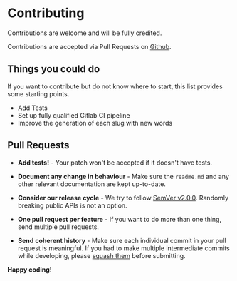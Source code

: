 # Contributing

Contributions are welcome and will be fully credited.

Contributions are accepted via Pull Requests on [Github](https://github.com/ludo237/slugify).

## Things you could do

If you want to contribute but do not know where to start, this list provides some starting points.

- Add Tests
- Set up fully qualified Gitlab CI pipeline
- Improve the generation of each slug with new words

## Pull Requests

- **Add tests!** - Your patch won't be accepted if it doesn't have tests.

- **Document any change in behaviour** - Make sure the `readme.md` and any other relevant documentation are kept up-to-date.

- **Consider our release cycle** - We try to follow [SemVer v2.0.0](http://semver.org/). Randomly breaking public APIs is not an option.

- **One pull request per feature** - If you want to do more than one thing, send multiple pull requests.

- **Send coherent history** - Make sure each individual commit in your pull request is meaningful. If you had to make multiple intermediate commits while developing, please [squash them](http://www.git-scm.com/book/en/v2/Git-Tools-Rewriting-History#Changing-Multiple-Commit-Messages) before submitting.

**Happy coding**!
